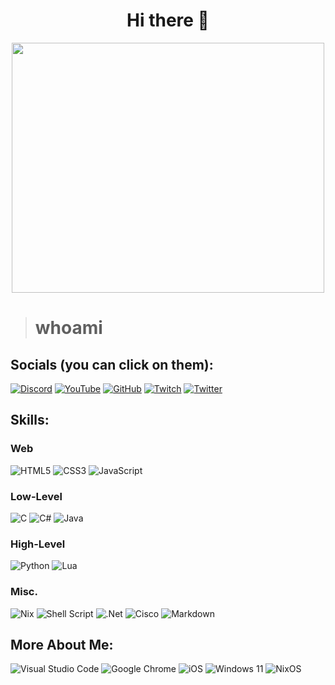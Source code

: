 <h1 align="center">Hi there 👋</h1>
<p align="center">
  <img src="https://cdn.discordapp.com/icons/1105707559526092820/97e5698ab538a170ae53070f05588591.png?size=1024&width=0&height=320" width="500" height="400"/>
</p>

> # whoami

## Socials (you can click on them):
[![Discord](https://img.shields.io/badge/Discord-%235865F2.svg?style=for-the-badge&logo=discord&logoColor=white)](https://discord.gg/xkTjueAsbG) [![YouTube](https://img.shields.io/badge/YouTube-%23FF0000.svg?style=for-the-badge&logo=YouTube&logoColor=white)](https://www.youtube.com/channel/UC9SBqH5Sp4e1sVlnfMn8lEg) [![GitHub](https://img.shields.io/badge/github-%23121011.svg?style=for-the-badge&logo=github&logoColor=white)](https://github.com/CallMeMarcellino) [![Twitch](https://img.shields.io/badge/Twitch-%239146FF.svg?style=for-the-badge&logo=Twitch&logoColor=white)](https://www.twitch.tv/callmelino) [![Twitter](https://img.shields.io/badge/Twitter-%231DA1F2.svg?style=for-the-badge&logo=Twitter&logoColor=white)](https://twitter.com/Excalian1)

## Skills:

### Web
![HTML5](https://img.shields.io/badge/html5-%23E34F26.svg?style=for-the-badge&logo=html5&logoColor=white) ![CSS3](https://img.shields.io/badge/css3-%231572B6.svg?style=for-the-badge&logo=css3&logoColor=white) ![JavaScript](https://img.shields.io/badge/javascript-%23323330.svg?style=for-the-badge&logo=javascript&logoColor=%23F7DF1E)

### Low-Level
![C](https://img.shields.io/badge/c-%2300599C.svg?style=for-the-badge&logo=c&logoColor=white) ![C#](https://img.shields.io/badge/c%23-%23239120.svg?style=for-the-badge&logo=c-sharp&logoColor=white) ![Java](https://img.shields.io/badge/java-%23ED8B00.svg?style=for-the-badge&logo=openjdk&logoColor=white)

### High-Level
![Python](https://img.shields.io/badge/python-3670A0?style=for-the-badge&logo=python&logoColor=ffdd54) ![Lua](https://img.shields.io/badge/lua-%232C2D72.svg?style=for-the-badge&logo=lua&logoColor=white)

### Misc.
![Nix](https://img.shields.io/badge/NIX-5277C3.svg?style=for-the-badge&logo=NixOS&logoColor=white) ![Shell Script](https://img.shields.io/badge/shell_script-%23121011.svg?style=for-the-badge&logo=gnu-bash&logoColor=white) ![.Net](https://img.shields.io/badge/.NET-5C2D91?style=for-the-badge&logo=.net&logoColor=white) ![Cisco](https://img.shields.io/badge/cisco-%23049fd9.svg?style=for-the-badge&logo=cisco&logoColor=black) ![Markdown](https://img.shields.io/badge/markdown-%23000000.svg?style=for-the-badge&logo=markdown&logoColor=white)


## More About Me:
![Visual Studio Code](https://img.shields.io/badge/Visual%20Studio%20Code-0078d7.svg?style=for-the-badge&logo=visual-studio-code&logoColor=white) ![Google Chrome](https://img.shields.io/badge/Google%20Chrome-4285F4?style=for-the-badge&logo=GoogleChrome&logoColor=white) ![iOS](https://img.shields.io/badge/iOS-000000?style=for-the-badge&logo=ios&logoColor=white) ![Windows 11](https://img.shields.io/badge/Windows%2011-%230079d5.svg?style=for-the-badge&logo=Windows%2011&logoColor=white) ![NixOS](https://img.shields.io/badge/NIXOS-5277C3.svg?style=for-the-badge&logo=NixOS&logoColor=white)

<!-- Credit to: https://github.com/Ileriayo/markdown-badges for all (if not most) of the badges. -->
